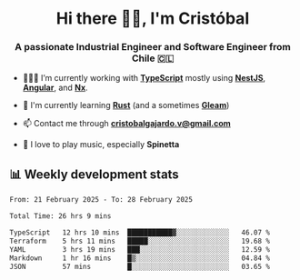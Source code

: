 <h1 align="center">Hi there ✌🏻, I'm Cristóbal</h1>
<h3 align="center">A passionate Industrial Engineer and Software Engineer from Chile 🇨🇱</h3>

- 🧑🏻‍💻 I’m currently working with **[TypeScript](https://www.typescriptlang.org)** mostly using **[NestJS](https://nestjs.com)**, **[Angular](https://angular.io)**, and **[Nx](https://nx.dev)**.

- 🌱 I'm currently learning **[Rust](https://www.rust-lang.org)** (and a sometimes **[Gleam](https://gleam.run/)**)

- 📫 Contact me through **cristobalgajardo.v@gmail.com**

- 🎸 I love to play music, especially **Spinetta**

## 📊 Weekly development stats

<!--START_SECTION:waka-->

```txt
From: 21 February 2025 - To: 28 February 2025

Total Time: 26 hrs 9 mins

TypeScript   12 hrs 10 mins  ███████████▓░░░░░░░░░░░░░   46.07 %
Terraform    5 hrs 11 mins   █████░░░░░░░░░░░░░░░░░░░░   19.68 %
YAML         3 hrs 19 mins   ███░░░░░░░░░░░░░░░░░░░░░░   12.59 %
Markdown     1 hr 16 mins    █▒░░░░░░░░░░░░░░░░░░░░░░░   04.84 %
JSON         57 mins         █░░░░░░░░░░░░░░░░░░░░░░░░   03.65 %
```

<!--END_SECTION:waka-->
